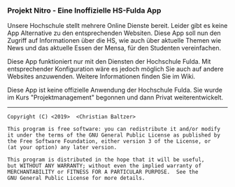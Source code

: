 ### Projekt Nitro - Eine Inoffizielle HS-Fulda App 

Unsere Hochschule stellt mehrere Online Dienste bereit. Leider gibt es keine App Alternative zu den entsprechenden Websiten. Diese App soll nun den Zugriff auf Informationen über die HS, wie auch über aktuelle Themen wie News und das aktuelle Essen der Mensa,  für den Studenten vereinfachen.

Diese App funktioniert nur mit den Diensten der Hochschule Fulda. 
Mit entsprechender Konfiguration wäre es jedoch möglich Sie auch auf andere Websites anzuwenden.
Weitere Informationen finden Sie im Wiki.

Diese App ist keine offizielle Anwendung der Hochschule Fulda.
Sie wurde im Kurs "Projektmanagement"  begonnen und dann Privat weiterentwickelt.


***
    Copyright (C) <2019>  <Christian Baltzer>

    This program is free software: you can redistribute it and/or modify
    it under the terms of the GNU General Public License as published by
    the Free Software Foundation, either version 3 of the License, or
    (at your option) any later version.

    This program is distributed in the hope that it will be useful,
    but WITHOUT ANY WARRANTY; without even the implied warranty of
    MERCHANTABILITY or FITNESS FOR A PARTICULAR PURPOSE.  See the
    GNU General Public License for more details.
